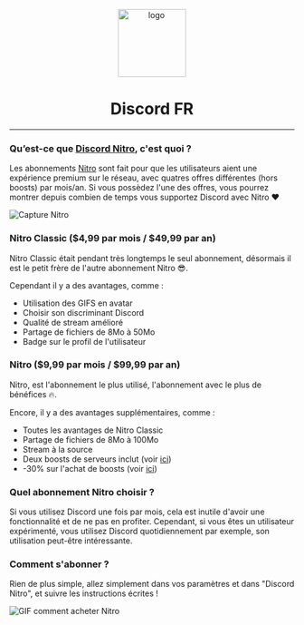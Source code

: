 <p align="center"><img height="120" align="center" src="https://i.discord.fr/JTH.png" alt="logo"/></p>
<h1 align="center">Discord FR</h1>

---

### Qu’est-ce que [Discord Nitro](https://support.discord.com/hc/fr/articles/115000435108-Discord-Nitro-Classic-Nitro), c'est quoi ?
Les abonnements [Nitro](https://support.discord.com/hc/fr/articles/115000435108-Discord-Nitro-Classic-Nitro) sont fait pour que les utilisateurs aient une expérience premium sur le réseau, avec quatres offres différentes (hors boosts) par mois/an. Si vous possèdez l'une des offres, vous pourrez montrer depuis combien de temps vous supportez Discord avec Nitro ❤

![Capture Nitro](https://u.freiik.com/%F0%9F%8F%A1%F0%9F%90%A1%F0%9F%A5%A5%F0%9F%8F%8E.png)

### Nitro Classic ($4,99 par mois / $49,99 par an)
Nitro Classic était pendant très longtemps le seul abonnement, désormais il est le petit frère de l'autre abonnement Nitro 😎.

Cependant il y a des avantages, comme :
* Utilisation des GIFS en avatar
* Choisir son discriminant Discord
* Qualité de stream amélioré
* Partage de fichiers de 8Mo à 50Mo
* Badge sur le profil de l'utilisateur

### Nitro ($9,99 par mois / $99,99 par an)
Nitro, est l'abonnement le plus utilisé, l'abonnement avec le plus de bénéfices 🔥.

Encore, il y a des avantages supplémentaires, comme :
* Toutes les avantages de Nitro Classic
* Partage de fichiers de 8Mo à 100Mo
* Stream à la source
* Deux boosts de serveurs inclut (voir [ici](https://github.com/discordfr/wiki/blob/master/nitro-jeux/boost-serveur/boost.md))
* -30% sur l'achat de boosts (voir [ici](https://github.com/discordfr/wiki/blob/master/nitro-jeux/boost-serveur/boost.md))

### Quel abonnement Nitro choisir ?
Si vous utilisez Discord une fois par mois, cela est inutile d'avoir une fonctionnalité et de ne pas en profiter. Cependant, si vous êtes un utilisateur expérimenté, vous utilisez Discord quotidiennement par exemple, son utilisation peut-être intéressante.

### Comment s'abonner ?
Rien de plus simple, allez simplement dans vos paramètres et dans "Discord Nitro", et suivre les instructions écrites !

![GIF comment acheter Nitro](https://u.freiik.com/%F0%9F%A6%98%F0%9F%8F%9A%F0%9F%96%B2%F0%9F%9A%AC.gif)
